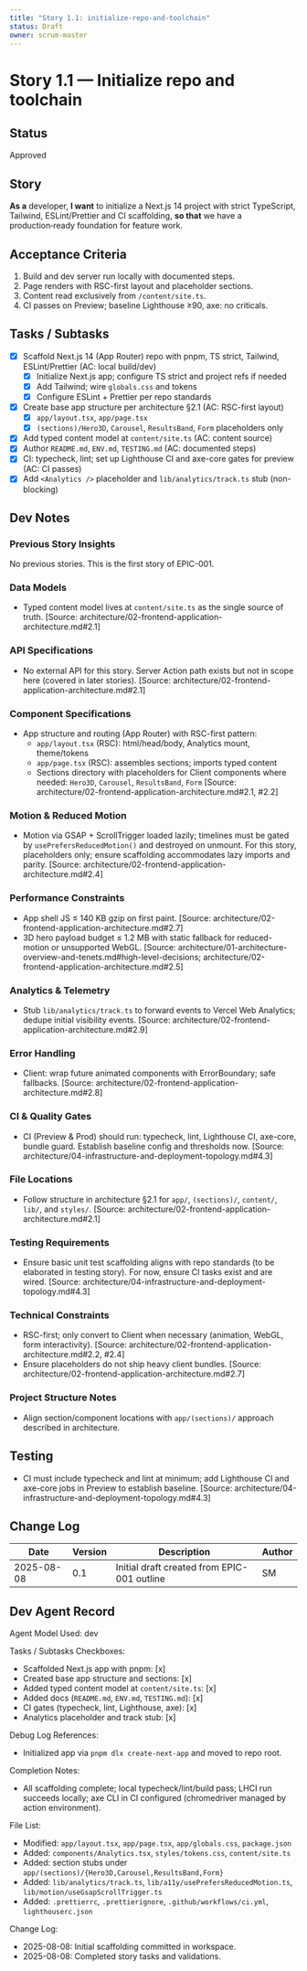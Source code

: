 ```yaml
---
title: "Story 1.1: initialize-repo-and-toolchain"
status: Draft
owner: scrum-master
---
```


# Story 1.1 — Initialize repo and toolchain

## Status
Approved

## Story
**As a** developer,
**I want** to initialize a Next.js 14 project with strict TypeScript, Tailwind, ESLint/Prettier and CI scaffolding,
**so that** we have a production‑ready foundation for feature work.

## Acceptance Criteria
1. Build and dev server run locally with documented steps.
2. Page renders with RSC-first layout and placeholder sections.
3. Content read exclusively from `/content/site.ts`.
4. CI passes on Preview; baseline Lighthouse ≥90, axe: no criticals.

## Tasks / Subtasks
- [x] Scaffold Next.js 14 (App Router) repo with pnpm, TS strict, Tailwind, ESLint/Prettier (AC: local build/dev)
  - [x] Initialize Next.js app; configure TS strict and project refs if needed
  - [x] Add Tailwind; wire `globals.css` and tokens
  - [x] Configure ESLint + Prettier per repo standards
- [x] Create base app structure per architecture §2.1 (AC: RSC-first layout)
  - [x] `app/layout.tsx`, `app/page.tsx`
  - [x] `(sections)/Hero3D`, `Carousel`, `ResultsBand`, `Form` placeholders only
- [x] Add typed content model at `content/site.ts` (AC: content source)
- [x] Author `README.md`, `ENV.md`, `TESTING.md` (AC: documented steps)
- [x] CI: typecheck, lint; set up Lighthouse CI and axe-core gates for preview (AC: CI passes)
- [x] Add `<Analytics />` placeholder and `lib/analytics/track.ts` stub (non-blocking)

## Dev Notes

### Previous Story Insights
No previous stories. This is the first story of EPIC-001.

### Data Models
- Typed content model lives at `content/site.ts` as the single source of truth. [Source: architecture/02-frontend-application-architecture.md#2.1]

### API Specifications
- No external API for this story. Server Action path exists but not in scope here (covered in later stories). [Source: architecture/02-frontend-application-architecture.md#2.1]

### Component Specifications
- App structure and routing (App Router) with RSC-first pattern:
  - `app/layout.tsx` (RSC): html/head/body, Analytics mount, theme/tokens
  - `app/page.tsx` (RSC): assembles sections; imports typed content
  - Sections directory with placeholders for Client components where needed: `Hero3D`, `Carousel`, `ResultsBand`, `Form`
  [Source: architecture/02-frontend-application-architecture.md#2.1, #2.2]

### Motion & Reduced Motion
- Motion via GSAP + ScrollTrigger loaded lazily; timelines must be gated by `usePrefersReducedMotion()` and destroyed on unmount. For this story, placeholders only; ensure scaffolding accommodates lazy imports and parity. [Source: architecture/02-frontend-application-architecture.md#2.4]

### Performance Constraints
- App shell JS ≤ 140 KB gzip on first paint. [Source: architecture/02-frontend-application-architecture.md#2.7]
- 3D hero payload budget ≤ 1.2 MB with static fallback for reduced-motion or unsupported WebGL. [Source: architecture/01-architecture-overview-and-tenets.md#high-level-decisions; architecture/02-frontend-application-architecture.md#2.5]

### Analytics & Telemetry
- Stub `lib/analytics/track.ts` to forward events to Vercel Web Analytics; dedupe initial visibility events. [Source: architecture/02-frontend-application-architecture.md#2.9]

### Error Handling
- Client: wrap future animated components with ErrorBoundary; safe fallbacks. [Source: architecture/02-frontend-application-architecture.md#2.8]

### CI & Quality Gates
- CI (Preview & Prod) should run: typecheck, lint, Lighthouse CI, axe-core, bundle guard. Establish baseline config and thresholds now. [Source: architecture/04-infrastructure-and-deployment-topology.md#4.3]

### File Locations
- Follow structure in architecture §2.1 for `app/`, `(sections)/`, `content/`, `lib/`, and `styles/`. [Source: architecture/02-frontend-application-architecture.md#2.1]

### Testing Requirements
- Ensure basic unit test scaffolding aligns with repo standards (to be elaborated in testing story). For now, ensure CI tasks exist and are wired. [Source: architecture/04-infrastructure-and-deployment-topology.md#4.3]

### Technical Constraints
- RSC-first; only convert to Client when necessary (animation, WebGL, form interactivity). [Source: architecture/02-frontend-application-architecture.md#2.2, #2.4]
- Ensure placeholders do not ship heavy client bundles. [Source: architecture/02-frontend-application-architecture.md#2.7]

### Project Structure Notes
- Align section/component locations with `app/(sections)/` approach described in architecture.

## Testing
- CI must include typecheck and lint at minimum; add Lighthouse CI and axe-core jobs in Preview to establish baseline. [Source: architecture/04-infrastructure-and-deployment-topology.md#4.3]

## Change Log
| Date       | Version | Description                                 | Author |
|------------|---------|---------------------------------------------|--------|
| 2025-08-08 | 0.1     | Initial draft created from EPIC-001 outline | SM     |

## Dev Agent Record
Agent Model Used: dev

Tasks / Subtasks Checkboxes:
- Scaffolded Next.js app with pnpm: [x]
- Created base app structure and sections: [x]
- Added typed content model at `content/site.ts`: [x]
- Added docs (`README.md`, `ENV.md`, `TESTING.md`): [x]
- CI gates (typecheck, lint, Lighthouse, axe): [x]
- Analytics placeholder and track stub: [x]

Debug Log References:
- Initialized app via `pnpm dlx create-next-app` and moved to repo root.

Completion Notes:
- All scaffolding complete; local typecheck/lint/build pass; LHCI run succeeds locally; axe CLI in CI configured (chromedriver managed by action environment).

File List:
- Modified: `app/layout.tsx`, `app/page.tsx`, `app/globals.css`, `package.json`
- Added: `components/Analytics.tsx`, `styles/tokens.css`, `content/site.ts`
- Added: section stubs under `app/(sections)/{Hero3D,Carousel,ResultsBand,Form}`
- Added: `lib/analytics/track.ts`, `lib/a11y/usePrefersReducedMotion.ts`, `lib/motion/useGsapScrollTrigger.ts`
- Added: `.prettierrc`, `.prettierignore`, `.github/workflows/ci.yml`, `lighthouserc.json`

Change Log:
- 2025-08-08: Initial scaffolding committed in workspace.
- 2025-08-08: Completed story tasks and validations.


